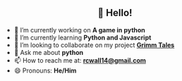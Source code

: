 <h2 align="center">👋 Hello!</h2>
</p>

- 🔭 I’m currently working on <b> A game in python </b>
- 🌱 I’m currently learning <b> Python and Javascript </b>
- 👯 I’m looking to collaborate on my project <b> [Grimm Tales](https://github.com/Owenm05/Grimm-Tales) </b>
- 💬 Ask me about <b> python </b>
- 📫 How to reach me at: <b> rcwall14@gmail.com </b>
- 😄 Pronouns: <b> He/Him </b>


